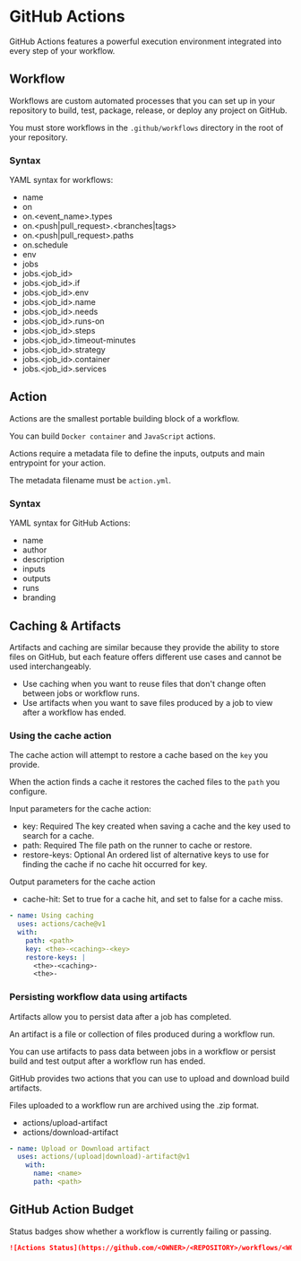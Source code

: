 # GitHub Actions

GitHub Actions features a powerful execution environment integrated into every step of your workflow.

## Workflow

Workflows are custom automated processes that you can set up in your repository
to build, test, package, release, or deploy any project on GitHub.

You must store workflows in the `.github/workflows` directory in the root of your repository.

### Syntax

YAML syntax for workflows:

* name
* on
* on.<event_name>.types
* on.<push|pull_request>.<branches|tags>
* on.<push|pull_request>.paths
* on.schedule
* env
* jobs
* jobs.<job_id>
* jobs.<job_id>.if
* jobs.<job_id>.env
* jobs.<job_id>.name
* jobs.<job_id>.needs
* jobs.<job_id>.runs-on
* jobs.<job_id>.steps
* jobs.<job_id>.timeout-minutes
* jobs.<job_id>.strategy
* jobs.<job_id>.container
* jobs.<job_id>.services

## Action

Actions are the smallest portable building block of a workflow.

You can build `Docker container` and `JavaScript` actions.

Actions require a metadata file to define the inputs, outputs and main entrypoint for your action.

The metadata filename must be `action.yml`.

### Syntax

YAML syntax for GitHub Actions:

* name
* author
* description
* inputs
* outputs
* runs
* branding

## Caching & Artifacts

Artifacts and caching are similar because they provide the ability to store files on GitHub,
but each feature offers different use cases and cannot be used interchangeably.

* Use caching when you want to reuse files that don't change often between jobs or workflow runs.
* Use artifacts when you want to save files produced by a job to view after a workflow has ended.

### Using the cache action

The cache action will attempt to restore a cache based on the `key` you provide.

When the action finds a cache it restores the cached files to the `path` you configure.

Input parameters for the cache action:

* key: Required The key created when saving a cache and the key used to search for a cache.
* path: Required The file path on the runner to cache or restore.
* restore-keys: Optional An ordered list of alternative keys to use for finding the cache if no cache hit occurred for key.

Output parameters for the cache action

* cache-hit: Set to true for a cache hit, and set to false for a cache miss.

```yaml
- name: Using caching
  uses: actions/cache@v1
  with:
    path: <path>
    key: <the>-<caching>-<key>
    restore-keys: |
      <the>-<caching>-
      <the>-
```

### Persisting workflow data using artifacts

Artifacts allow you to persist data after a job has completed.

An artifact is a file or collection of files produced during a workflow run.

You can use artifacts to pass data between jobs in a workflow
or persist build and test output after a workflow run has ended.

GitHub provides two actions that you can use to upload and download build artifacts.

Files uploaded to a workflow run are archived using the .zip format.

* actions/upload-artifact
* actions/download-artifact

```yaml
- name: Upload or Download artifact
  uses: actions/(upload|download)-artifact@v1
    with:
      name: <name>
      path: <path>
```

## GitHub Action Budget

Status badges show whether a workflow is currently failing or passing.

```markdown
![Actions Status](https://github.com/<OWNER>/<REPOSITORY>/workflows/<WORKFLOW_NAME>/badge.svg)
```
